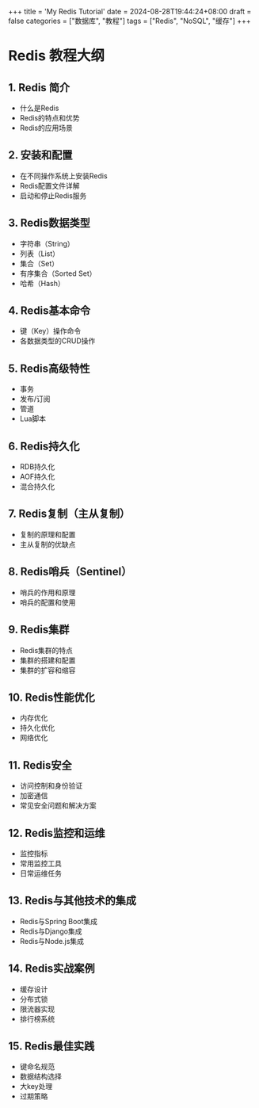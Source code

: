 +++
title = 'My Redis Tutorial'
date = 2024-08-28T19:44:24+08:00
draft = false
categories = ["数据库", "教程"]
tags = ["Redis", "NoSQL", "缓存"]
+++

# Redis 教程大纲

## 1. Redis 简介
- 什么是Redis
- Redis的特点和优势
- Redis的应用场景

## 2. 安装和配置
- 在不同操作系统上安装Redis
- Redis配置文件详解
- 启动和停止Redis服务

## 3. Redis数据类型
- 字符串（String）
- 列表（List）
- 集合（Set）
- 有序集合（Sorted Set）
- 哈希（Hash）

## 4. Redis基本命令
- 键（Key）操作命令
- 各数据类型的CRUD操作

## 5. Redis高级特性
- 事务
- 发布/订阅
- 管道
- Lua脚本

## 6. Redis持久化
- RDB持久化
- AOF持久化
- 混合持久化

## 7. Redis复制（主从复制）
- 复制的原理和配置
- 主从复制的优缺点

## 8. Redis哨兵（Sentinel）
- 哨兵的作用和原理
- 哨兵的配置和使用

## 9. Redis集群
- Redis集群的特点
- 集群的搭建和配置
- 集群的扩容和缩容

## 10. Redis性能优化
- 内存优化
- 持久化优化
- 网络优化

## 11. Redis安全
- 访问控制和身份验证
- 加密通信
- 常见安全问题和解决方案

## 12. Redis监控和运维
- 监控指标
- 常用监控工具
- 日常运维任务

## 13. Redis与其他技术的集成
- Redis与Spring Boot集成
- Redis与Django集成
- Redis与Node.js集成

## 14. Redis实战案例
- 缓存设计
- 分布式锁
- 限流器实现
- 排行榜系统

## 15. Redis最佳实践
- 键命名规范
- 数据结构选择
- 大key处理
- 过期策略
